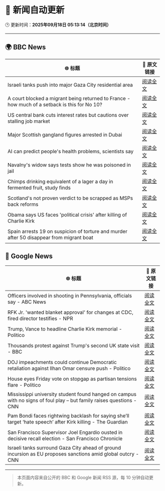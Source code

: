 # 🧠 新闻自动更新

🕒 更新时间：**2025年09月18日 05:13:14（北京时间）**

---

## 🌍 BBC News

| 🌐 标题 | 🔗 原文链接 |
|--------|-------------|
| Israeli tanks push into major Gaza City residential area | [阅读全文](https://www.bbc.com/news/articles/c4gv881exj2o?at_medium=RSS&at_campaign=rss) |
| A court blocked a migrant being returned to France - how much of a setback is this for No 10? | [阅读全文](https://www.bbc.com/news/articles/ced5gyg2e09o?at_medium=RSS&at_campaign=rss) |
| US central bank cuts interest rates but cautions over stalling job market | [阅读全文](https://www.bbc.com/news/articles/c3e75y90pw0o?at_medium=RSS&at_campaign=rss) |
| Major Scottish gangland figures arrested in Dubai | [阅读全文](https://www.bbc.com/news/articles/ckged73p340o?at_medium=RSS&at_campaign=rss) |
| AI can predict people's health problems, scientists say | [阅读全文](https://www.bbc.com/news/articles/cx2pj502ev6o?at_medium=RSS&at_campaign=rss) |
| Navalny's widow says tests show he was poisoned in jail | [阅读全文](https://www.bbc.com/news/articles/c5ye0x28vzqo?at_medium=RSS&at_campaign=rss) |
| Chimps drinking equivalent of a lager a day in fermented fruit, study finds | [阅读全文](https://www.bbc.com/news/articles/cgq4710vendo?at_medium=RSS&at_campaign=rss) |
| Scotland's not proven verdict to be scrapped as MSPs back reforms | [阅读全文](https://www.bbc.com/news/articles/cy8rndyyp7vo?at_medium=RSS&at_campaign=rss) |
| Obama says US faces 'political crisis' after killing of Charlie Kirk | [阅读全文](https://www.bbc.com/news/articles/c9dxge2ep4xo?at_medium=RSS&at_campaign=rss) |
| Spain arrests 19 on suspicion of torture and murder after 50 disappear from migrant boat | [阅读全文](https://www.bbc.com/news/articles/c8jm11lmx71o?at_medium=RSS&at_campaign=rss) |

## 📰 Google News

| 🌐 标题 | 🔗 原文链接 |
|--------|-------------|
| Officers involved in shooting in Pennsylvania, officials say - ABC News | [阅读全文](https://news.google.com/rss/articles/CBMimgFBVV95cUxQOVlqQjFFc2x4RWdHRHR1WTBoNUpaVG9zSW5DQXFBUmVjUHp5bm0yblFiUzgtdkNJQl9jdUZiempWX1A0THA0Z2QyTFNMSE92REhHU0dKN2Z3MVA5RmtqX3BhR280YVlPV29Rck9xbloxUDN1b25HNGFVWmw5SzRncXFGRjJ0bzVVUkpicVE1ODMxQ1ozemZZcWFn0gGfAUFVX3lxTE11MkR2dGJzMzQ0ek1qQV8xMEdiX3dZam9MZTBGb3gwYWVNbDlDbjRrZjZLVE1Fa0JISG16cU1ySDJfRzVpU2ZWNWxxTmxJNnZtNm1lR1pmVXVzOVV4dWNDcU1tOUFMRGo3NmRqeFM3MU95bkpkNWlOOFZuWWIxaHM2REdNRDAwVV9hazRBbXMwY1F4bDBUUTJueURmdWYxOA?oc=5) |
| RFK Jr. 'wanted blanket approval' for changes at CDC, fired director testifies - NPR | [阅读全文](https://news.google.com/rss/articles/CBMisgFBVV95cUxQODVpUk5rNlA1bDdyNWpEX1NZbENRMVA2bGlTakQzQXN6SlduYTV6cUdhZFpFUFRxWVhFTFFEWnh2ZzVldFRxN3dxQVFMQzdvRFVkWGF4X3RiLTRPWWtRdDQtUTBsQnJHRGtmMjlnbW1qMDQxcEczMzBpZEs3VXRkN3ZPclo3ZkVIYnJpN2N3cGM3Z1cyc0lBZ0ppZTNWMDhsVFRWcklROXNON0V0Vk43MU1R?oc=5) |
| Trump, Vance to headline Charlie Kirk memorial - Politico | [阅读全文](https://news.google.com/rss/articles/CBMiiwFBVV95cUxOQ3VQRk45bVlrcVpiQkNlWkphUXFrRi11cjR0azcxZ0Y2UmMxek4xa1czOEEwLThVTzh2WjNvanJjektOLVpJR2N2cXRSMWZXakZEX3hXVXVSMk1LSlZUUXpWSGN5ZlZXb3psZktfQUxRZUgxaW51d0ZRU2kyQnZ3NGlJeGxWWDBKLXRB?oc=5) |
| Thousands protest against Trump's second UK state visit - BBC | [阅读全文](https://news.google.com/rss/articles/CBMiWkFVX3lxTE95YVJYQ3NKTThoVXhZd05OU2s5cGU3VEM3MzUtQm9MTm8xejNZYUNDaWVsMzdhZEtVZFFTd3QteW5vRE9PcW5xbnQteTZMa2J4elpwYkwxUTlBQdIBX0FVX3lxTE42WEtzQnBxU1lXZzY2bVNYR1R2LTM2elVsMUd3S2w0LU5ZWEgwaUlKOVVyQzVLZXhweWlwanRCQzQ1OXRvSWFRVG1SV01ZY08wbUlNamNhTmNRYUJGQk5V?oc=5) |
| DOJ impeachments could continue Democratic retaliation against Ilhan Omar censure push - Politico | [阅读全文](https://news.google.com/rss/articles/CBMiqAFBVV95cUxPVUVOdzRXTjVHeWU4WTFPQjRUUlprRDlKSll3dEVwckpEYTdfV29UQU13OGtyaWdBY2FJTWtwWERqM1pSLVJZNEpXY1B1WmhfamNoMUEybXd2b2Rlc2s4d2xieVVEUW96NEo1UDl0TnhRczFUUjFyNEViSTFRaTgxWVpvUlF5X3FJMFphak5IeVRvam1nVjNnN2xKYk5raW5NZkJWZldYZkQ?oc=5) |
| House eyes Friday vote on stopgap as partisan tensions flare - Politico | [阅读全文](https://news.google.com/rss/articles/CBMihgFBVV95cUxNS0FXc1ZldDhPQzFzalhFVnBWczFLX0pwOWgtaDIxakRwcXBqek05X200b25ZMG05aEp1OEhldmJSQmRCQ2U2ZkZ4Wll0by1sa21XZVZkd2JSR0ZNcFMwOWdHMWJMRFFobS1kY25teDVzNWQ5aW9WYTlubXJhVGh1U0k4WF9BQQ?oc=5) |
| Mississippi university student found hanged on campus with no signs of foul play – but family raises questions - CNN | [阅读全文](https://news.google.com/rss/articles/CBMimgFBVV95cUxPcS15WDJIMU5YbGN1TGxPR0J0UEVBblpoRlB3OGp5SzZreUIyY2xMOGFJQzJKVnprcG10QTc2NWFfYVNtQm52aWhSd1pWYk83ODMyb3MyNTlIZ0c3LVJoamRzNVhzbDhCSHF3MXRCVUxLaDlzbU1uNlBSaHFiNlJaQzNrWG9MS3l1VXBfNGRpdmR5bFBMYTFPQVF3?oc=5) |
| Pam Bondi faces rightwing backlash for saying she’ll target ‘hate speech’ after Kirk killing - The Guardian | [阅读全文](https://news.google.com/rss/articles/CBMiigFBVV95cUxOeW5GRWRrN2VOQ1BmZkVMWV9wS09PS04ta1l5b1lOSHFFRnJ6dUxDakMtb09DRnJBalNQaDk1c3E1R0dqLWdZUFZGSDF1WGxpUk1tRWN5YTJEOTZfS1JSVGM4WmJ3MVNsZndiODVkSkstUEdITEhLa0lHYlFxSDY2Ny1pakExcGcwZGc?oc=5) |
| San Francisco Supervisor Joel Engardio ousted in decisive recall election - San Francisco Chronicle | [阅读全文](https://news.google.com/rss/articles/CBMilAFBVV95cUxQRUUxUXlJeS1SVGt1c0V4N1RocDdLOEFzNXBybVRKQkthRG01NXBkTHVabkZoZlNWeHA3ZllRbXZvZW0zYXZVMC1rTjJPQ19VVDUzRElza1pmOVVweWozal9kS2VXcGZhQ2VWZ1Jod3NpY1NORzVjSzJ3bzA1YmJ2a29HczllMlhHVTVrbG5rNmRjS1hp?oc=5) |
| Israeli tanks surround Gaza City ahead of ground incursion as EU proposes sanctions amid global outcry - CNN | [阅读全文](https://news.google.com/rss/articles/CBMilgFBVV95cUxPU2RaYnIxWnRrSGxXSUJqcUNZUmRvMGdKZ1RrOGl2Z1hnbTktaVJ5OGNoVjhES0gtbEVaX0NYZFF0SjdINUEySXlSUTR1TDFQeTQ3Y1JCSUNoRnNsTDBSQ0VMUUM5aGI0eFJ3MlVZaVVrc1JIOGJ0eE1Yc1huZG1ycWJaMzlfT2hYcG9qU3Q0cVlqQklseFE?oc=5) |

---
> 本页面内容来自公开的 BBC 和 Google 新闻 RSS 源，每 10 分钟自动更新。